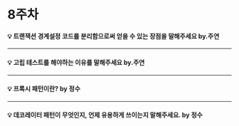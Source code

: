 # 8주차  

#### :bulb: 트랜잭션 경계설정 코드를 분리함으로써 얻을 수 있는 장점을 말해주세요 by.주연  

--------

#### :bulb: 고립 테스트를 해야하는 이유를 말해주세요 by.주연  

--------

#### :bulb: 프록시 패턴이란? by 정수

--------

#### :bulb: 데코레이터 패턴이 무엇인지, 언제 유용하게 쓰이는지 말해주세요. by 정수
